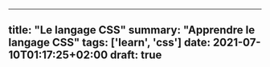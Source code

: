
---
title: "Le langage CSS"
summary: "Apprendre le langage CSS"
tags: ['learn', 'css']
date: 2021-07-10T01:17:25+02:00
draft: true
---

